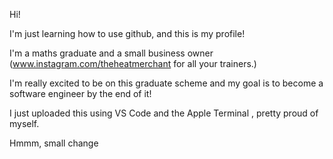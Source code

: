 Hi!

I'm just learning how to use github, and this is my  profile!

I'm a maths graduate and a small business owner (www.instagram.com/theheatmerchant for all your trainers.)

I'm really excited to be on this graduate scheme and my goal is to become a software engineer by the end of it!

I just uploaded this using VS Code and the Apple Terminal , pretty proud of myself.

Hmmm, small change